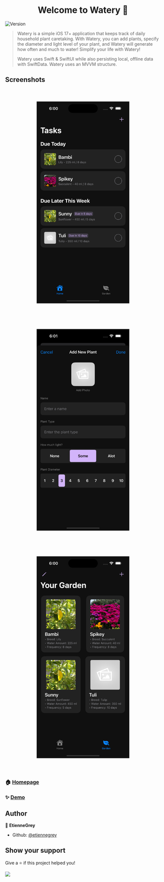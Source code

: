 <h1 align="center">Welcome to Watery 👋</h1>
<p>
  <img alt="Version" src="https://img.shields.io/badge/version-1.0.0-blue.svg?cacheSeconds=2592000" />
</p>

> Watery is a simple iOS 17+ application that keeps track of daily household plant caretaking. With Watery, you can add plants, specify the diameter and light level of your plant, and Watery will generate how often and much to water! Simplify your life with Watery!
>
> Watery uses Swift & SwiftUI while also persisting local, offline data with SwiftData. Watery uses an MVVM structure.

## Screenshots
<div align="center">
 <span style="display: inline-block; margin: 40px;">
  <img src="https://github.com/EtienneGrey/Watery/blob/main/Watery/Assets.xcassets/1.imageset/1.png?raw=true" alt="Your Image Alt Text" width="300"/>
 </span>
 <span style="display: inline-block; margin: 40px;">
  <img src="https://github.com/EtienneGrey/Watery/blob/main/Watery/Assets.xcassets/2.imageset/2.png?raw=true" alt="Your Image Alt Text" width="300"/>
 </span>
 <span style="display: inline-block; margin: 40px;">
  <img src="https://github.com/EtienneGrey/Watery/blob/main/Watery/Assets.xcassets/3.imageset/3.png?raw=true" alt="Your Image Alt Text" width="300"/>
 </span>
</div>

### 🏠 [Homepage](https://github.com/etiennegrey/Watery)

### ✨ [Demo](https://github.com/etiennegrey/Watery)

## Author

👤 **EtienneGrey**

* Github: [@etiennegrey](https://github.com/etiennegrey)

## Show your support

Give a ⭐️ if this project helped you!

<a href="https://www.buymeacoffee.com/EtienneGrey">
  <img src="https://c5.patreon.com/external/logo/become_a_patron_button@2x.png" width="160">
</a>
